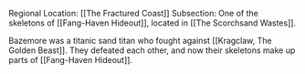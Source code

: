 Regional Location: [[The Fractured Coast]]
Subsection: One of the skeletons of [[Fang-Haven Hideout]], located in [[The Scorchsand Wastes]].

Bazemore was a titanic sand titan who fought against [[Kragclaw, The Golden Beast]]. They defeated each other, and now their skeletons make up parts of [[Fang-Haven Hideout]]. 

